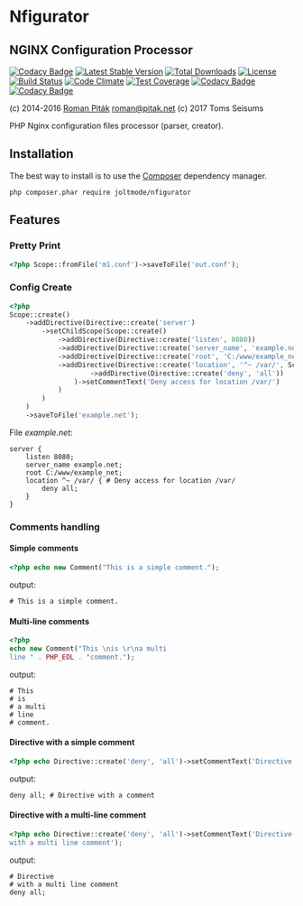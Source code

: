 # Nfigurator
## NGINX Configuration Processor

[![Codacy Badge](https://api.codacy.com/project/badge/Grade/55153261fcf7497cbc1335484132dc78)](https://www.codacy.com/app/joltmode/nfigurator?utm_source=github.com&utm_medium=referral&utm_content=joltmode/nfigurator&utm_campaign=badger)
[![Latest Stable Version](https://img.shields.io/packagist/v/joltmode/nfigurator.svg)](https://packagist.org/packages/joltmode/nfigurator)
[![Total Downloads](https://img.shields.io/packagist/dt/joltmode/nfigurator.svg)](https://packagist.org/packages/joltmode/nfigurator)
[![License](https://img.shields.io/packagist/l/joltmode/nfigurator.svg)](https://packagist.org/packages/joltmode/nfigurator)
[![Build Status](https://travis-ci.org/joltmode/nfigurator.svg?branch=master)](https://travis-ci.org/joltmode/nfigurator)
[![Code Climate](https://codeclimate.com/github/joltmode/nfigurator/badges/gpa.svg)](https://codeclimate.com/github/joltmode/nfigurator)
[![Test Coverage](https://codeclimate.com/github/joltmode/nfigurator/badges/coverage.svg)](https://codeclimate.com/github/joltmode/nfigurator/coverage)
[![Codacy Badge](https://www.codacy.com/project/badge/bf83cd710c374869a96cd5d5e44e0329)](https://www.codacy.com/public/roman/Nginx-Config-Processor)
[![Codacy Badge](https://api.codacy.com/project/badge/coverage/bf83cd710c374869a96cd5d5e44e0329)](https://www.codacy.com/app/roman/Nginx-Config-Processor)

(c) 2014-2016 [Roman Piták](http://pitak.net) <roman@pitak.net>
(c) 2017 Toms Seisums

PHP Nginx configuration files processor (parser, creator).

## Installation

The best way to install is to use the [Composer](https://getcomposer.org/) dependency manager.

```
php composer.phar require joltmode/nfigurator
```

## Features

### Pretty Print

```php
<?php Scope::fromFile('m1.conf')->saveToFile('out.conf');
```

### Config Create

```php
<?php
Scope::create()
    ->addDirective(Directive::create('server')
        ->setChildScope(Scope::create()
            ->addDirective(Directive::create('listen', 8080))
            ->addDirective(Directive::create('server_name', 'example.net'))
            ->addDirective(Directive::create('root', 'C:/www/example_net'))
            ->addDirective(Directive::create('location', '^~ /var/', Scope::create()
                    ->addDirective(Directive::create('deny', 'all'))
                )->setCommentText('Deny access for location /var/')
            )
        )
    )
    ->saveToFile('example.net');
```

File _example.net_:

```nginx
server {
    listen 8080;
    server_name example.net;
    root C:/www/example_net;
    location ^~ /var/ { # Deny access for location /var/
        deny all;
    }
}
```

### Comments handling

#### Simple comments

```php
<?php echo new Comment("This is a simple comment.");
```

output:

```nginx
# This is a simple comment.
```

#### Multi-line comments

```php
<?php
echo new Comment("This \nis \r\na multi
line " . PHP_EOL . "comment.");
```

output:

```nginx
# This
# is
# a multi
# line
# comment.
```

#### Directive with a simple comment

```php
<?php echo Directive::create('deny', 'all')->setCommentText('Directive with a comment');
```

output:

```nginx
deny all; # Directive with a comment
```

#### Directive with a multi-line comment

```php
<?php echo Directive::create('deny', 'all')->setCommentText('Directive
with a multi line comment');
```

output:

```nginx
# Directive
# with a multi line comment
deny all;
```
